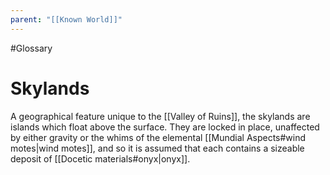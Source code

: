 ```yaml
---
parent: "[[Known World]]"
---
```

#Glossary 
# Skylands

A geographical feature unique to the [[Valley of Ruins]], the skylands are islands which float above the surface. They are locked in place, unaffected by either gravity or the whims of the elemental [[Mundial Aspects#wind motes|wind motes]], and so it is assumed that each contains a sizeable deposit of [[Docetic materials#onyx|onyx]].